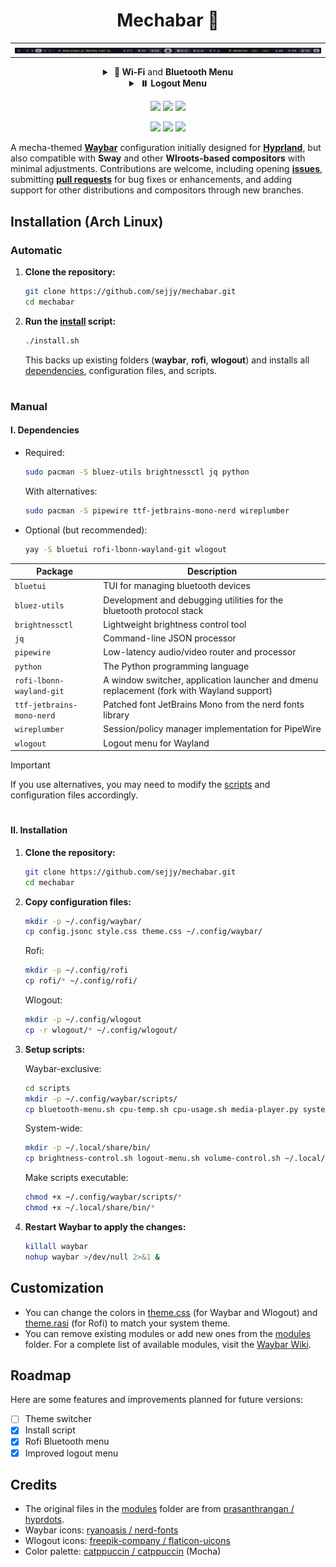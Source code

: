 <div align="center">
  <h1>Mechabar 🤖</h1>

  <table>
    <tr>
      <td><img src="assets/v1.0.0.png" alt="Preview 1" /></td>
    </tr>
  </table>

  <details>
    <summary>
      <strong>&nbsp;🛜 Wi-Fi</strong> and <strong>Bluetooth Menu</strong>
    </summary>
    <p></p>
    <p>
      <code>on-click</code><strong>: <code>rofi</code></strong>
    </p>
    <table>
      <tr>
        <td><img src="assets/wifi-menu.png" alt="Wi-Fi Menu" /></td>
      </tr>
      <tr>
        <td><img src="assets/bluetooth-menu.png" alt="Bluetooth Menu" /></td>
      </tr>
    </table>
    <p>
      <code>on-click-right</code><strong>: <code>nmtui</code></strong> and
      <strong><code>bluetui</code></strong>
    </p>
    <table>
      <tr>
        <td>
          <img src="assets/wifi-bluetooth-tui.png" alt="Bluetooth Menu" />
        </td>
      </tr>
    </table>
  </details>

  <details>
    <summary><strong>&nbsp;⏸️ Logout Menu</strong></summary>
    <p></p>
    <p>
      <code>on-click</code>: <strong><code>wlogout</code></strong>
    </p>
    <table>
      <tr>
        <td><img src="assets/logout-menu.png" alt="Logout Menu" /></td>
      </tr>
    </table>
  </details>

  <a href="https://github.com/sejjy/mechabar/stargazers#gh-dark-mode-only"
    ><img
      src="https://img.shields.io/github/stars/sejjy/mechabar?colorA=1e1e2e&colorB=f9e2af&style=for-the-badge"
  /></a>
  <a href="https://github.com/sejjy/mechabar/commits#gh-dark-mode-only"
    ><img
      src="https://img.shields.io/github/last-commit/sejjy/mechabar?colorA=1e1e2e&colorB=a6e3a1&style=for-the-badge"
  /></a>
  <a href="https://github.com/sejjy/mechabar/contributors#gh-dark-mode-only"
    ><img
      src="https://img.shields.io/github/contributors/sejjy/mechabar?colorA=1e1e2e&colorB=b4befe&style=for-the-badge"
  /></a>

  <a href="https://github.com/sejjy/mechabar/stargazers#gh-light-mode-only"
    ><img
      src="https://img.shields.io/github/stars/sejjy/mechabar?colorA=cdd6f4&colorB=f9e2af&style=for-the-badge"
  /></a>
  <a href="https://github.com/sejjy/mechabar/commits#gh-light-mode-only"
    ><img
      src="https://img.shields.io/github/last-commit/sejjy/mechabar?colorA=cdd6f4&colorB=a6e3a1&style=for-the-badge"
  /></a>
  <a href="https://github.com/sejjy/mechabar/contributors#gh-light-mode-only"
    ><img
      src="https://img.shields.io/github/contributors/sejjy/mechabar?colorA=cdd6f4&colorB=b4befe&style=for-the-badge"
  /></a>
</div>

A mecha-themed **[Waybar](https://github.com/Alexays/Waybar)** configuration initially designed for **[Hyprland](https://github.com/hyprwm/Hyprland)**, but also compatible with **Sway** and other **Wlroots-based compositors** with minimal adjustments. Contributions are welcome, including opening **[issues](https://github.com/sejjy/mechabar/issues)**, submitting **[pull requests](https://github.com/sejjy/mechabar/pulls)** for bug fixes or enhancements, and adding support for other distributions and compositors through new branches.

## Installation (Arch Linux)

### Automatic

1. **Clone the repository:**

   ```bash
   git clone https://github.com/sejjy/mechabar.git
   cd mechabar
   ```

2. **Run the [install](/install.sh) script:**

   ```bash
   ./install.sh
   ```

   This backs up existing folders (**waybar**, **rofi**, **wlogout**) and installs all [dependencies](#i-dependencies), configuration files, and scripts.

#

### Manual

#### I. Dependencies

- Required:

  ```bash
  sudo pacman -S bluez-utils brightnessctl jq python
  ```

  With alternatives:

  ```bash
  sudo pacman -S pipewire ttf-jetbrains-mono-nerd wireplumber
  ```

- Optional (but recommended):

  ```bash
  yay -S bluetui rofi-lbonn-wayland-git wlogout
  ```

| Package                   | Description                                                                               |
| ------------------------- | ----------------------------------------------------------------------------------------- |
| `bluetui`                 | TUI for managing bluetooth devices                                                        |
| `bluez-utils`             | Development and debugging utilities for the bluetooth protocol stack                      |
| `brightnessctl`           | Lightweight brightness control tool                                                       |
| `jq`                      | Command-line JSON processor                                                               |
| `pipewire`                | Low-latency audio/video router and processor                                              |
| `python`                  | The Python programming language                                                           |
| `rofi-lbonn-wayland-git`  | A window switcher, application launcher and dmenu replacement (fork with Wayland support) |
| `ttf-jetbrains-mono-nerd` | Patched font JetBrains Mono from the nerd fonts library                                   |
| `wireplumber`             | Session/policy manager implementation for PipeWire                                        |
| `wlogout`                 | Logout menu for Wayland                                                                   |

> [!IMPORTANT]
> If you use alternatives, you may need to modify the [scripts](/scripts/) and configuration files accordingly.

#

#### II. Installation

1. **Clone the repository:**

   ```bash
   git clone https://github.com/sejjy/mechabar.git
   cd mechabar
   ```

2. **Copy configuration files:**

   ```bash
   mkdir -p ~/.config/waybar/
   cp config.jsonc style.css theme.css ~/.config/waybar/
   ```

   Rofi:

   ```bash
   mkdir -p ~/.config/rofi
   cp rofi/* ~/.config/rofi/
   ```

   Wlogout:

   ```bash
   mkdir -p ~/.config/wlogout
   cp -r wlogout/* ~/.config/wlogout/
   ```

3. **Setup scripts:**

   Waybar-exclusive:

   ```bash
   cd scripts
   mkdir -p ~/.config/waybar/scripts/
   cp bluetooth-menu.sh cpu-temp.sh cpu-usage.sh media-player.py system-update.sh wifi-menu.sh wifi-status.sh ~/.config/waybar/scripts/
   ```

   System-wide:

   ```bash
   mkdir -p ~/.local/share/bin/
   cp brightness-control.sh logout-menu.sh volume-control.sh ~/.local/share/bin/
   ```

   Make scripts executable:

   ```bash
   chmod +x ~/.config/waybar/scripts/*
   chmod +x ~/.local/share/bin/*
   ```

4. **Restart Waybar to apply the changes:**

   ```bash
   killall waybar
   nohup waybar >/dev/null 2>&1 &
   ```

## Customization

- You can change the colors in [theme.css](/theme.css) (for Waybar and Wlogout) and [theme.rasi](/rofi/theme.rasi) (for Rofi) to match your system theme.
- You can remove existing modules or add new ones from the [modules](/modules/) folder. For a complete list of available modules, visit the [Waybar Wiki](https://github.com/Alexays/Waybar/wiki).

## Roadmap

Here are some features and improvements planned for future versions:

- [ ] Theme switcher
- [x] Install script
- [x] Rofi Bluetooth menu
- [x] Improved logout menu

## Credits

- The original files in the [modules](/modules/) folder are from [prasanthrangan / hyprdots](https://github.com/prasanthrangan/hyprdots).
- Waybar icons: [ryanoasis / nerd-fonts](https://github.com/ryanoasis/nerd-fonts)
- Wlogout icons: [freepik-company / flaticon-uicons](https://github.com/freepik-company/flaticon-uicons)
- Color palette: [catppuccin / catppuccin](https://github.com/catppuccin/catppuccin) (Mocha)
